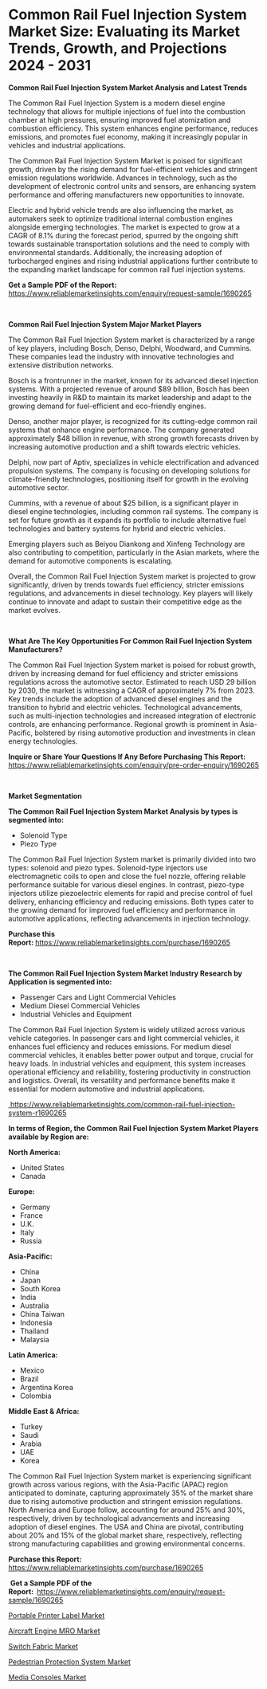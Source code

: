 <p><h1>Common Rail Fuel Injection System Market Size: Evaluating its Market Trends, Growth, and Projections 2024 - 2031</h1></p><p><strong>Common Rail Fuel Injection System Market Analysis and Latest Trends</strong></p>
<p><p>The Common Rail Fuel Injection System is a modern diesel engine technology that allows for multiple injections of fuel into the combustion chamber at high pressures, ensuring improved fuel atomization and combustion efficiency. This system enhances engine performance, reduces emissions, and promotes fuel economy, making it increasingly popular in vehicles and industrial applications.</p><p>The Common Rail Fuel Injection System Market is poised for significant growth, driven by the rising demand for fuel-efficient vehicles and stringent emission regulations worldwide. Advances in technology, such as the development of electronic control units and sensors, are enhancing system performance and offering manufacturers new opportunities to innovate. </p><p>Electric and hybrid vehicle trends are also influencing the market, as automakers seek to optimize traditional internal combustion engines alongside emerging technologies. The market is expected to grow at a CAGR of 8.1% during the forecast period, spurred by the ongoing shift towards sustainable transportation solutions and the need to comply with environmental standards. Additionally, the increasing adoption of turbocharged engines and rising industrial applications further contribute to the expanding market landscape for common rail fuel injection systems.</p></p>
<p><strong>Get a Sample PDF of the Report:&nbsp;</strong> <a href="https://www.reliablemarketinsights.com/enquiry/request-sample/1690265?utm_campaign=1559&utm_medium=2&utm_source=Github&utm_content=ia&utm_term=17102024&utm_id=common-rail-fuel-injection-system">https://www.reliablemarketinsights.com/enquiry/request-sample/1690265</a></p>
<p>&nbsp;</p>
<p><strong>Common Rail Fuel Injection System Major Market Players</strong></p>
<p><p>The Common Rail Fuel Injection System market is characterized by a range of key players, including Bosch, Denso, Delphi, Woodward, and Cummins. These companies lead the industry with innovative technologies and extensive distribution networks.</p><p>Bosch is a frontrunner in the market, known for its advanced diesel injection systems. With a projected revenue of around $89 billion, Bosch has been investing heavily in R&D to maintain its market leadership and adapt to the growing demand for fuel-efficient and eco-friendly engines.</p><p>Denso, another major player, is recognized for its cutting-edge common rail systems that enhance engine performance. The company generated approximately $48 billion in revenue, with strong growth forecasts driven by increasing automotive production and a shift towards electric vehicles.</p><p>Delphi, now part of Aptiv, specializes in vehicle electrification and advanced propulsion systems. The company is focusing on developing solutions for climate-friendly technologies, positioning itself for growth in the evolving automotive sector.</p><p>Cummins, with a revenue of about $25 billion, is a significant player in diesel engine technologies, including common rail systems. The company is set for future growth as it expands its portfolio to include alternative fuel technologies and battery systems for hybrid and electric vehicles.</p><p>Emerging players such as Beiyou Diankong and Xinfeng Technology are also contributing to competition, particularly in the Asian markets, where the demand for automotive components is escalating.</p><p>Overall, the Common Rail Fuel Injection System market is projected to grow significantly, driven by trends towards fuel efficiency, stricter emissions regulations, and advancements in diesel technology. Key players will likely continue to innovate and adapt to sustain their competitive edge as the market evolves.</p></p>
<p>&nbsp;</p>
<p><strong>What Are The Key Opportunities For Common Rail Fuel Injection System Manufacturers?</strong></p>
<p><p>The Common Rail Fuel Injection System market is poised for robust growth, driven by increasing demand for fuel efficiency and stricter emissions regulations across the automotive sector. Estimated to reach USD 29 billion by 2030, the market is witnessing a CAGR of approximately 7% from 2023. Key trends include the adoption of advanced diesel engines and the transition to hybrid and electric vehicles. Technological advancements, such as multi-injection technologies and increased integration of electronic controls, are enhancing performance. Regional growth is prominent in Asia-Pacific, bolstered by rising automotive production and investments in clean energy technologies.</p></p>
<p><strong>Inquire or Share Your Questions If Any Before Purchasing This Report:</strong> <a href="https://www.reliablemarketinsights.com/enquiry/pre-order-enquiry/1690265?utm_campaign=1559&utm_medium=2&utm_source=Github&utm_content=ia&utm_term=17102024&utm_id=common-rail-fuel-injection-system">https://www.reliablemarketinsights.com/enquiry/pre-order-enquiry/1690265</a></p>
<p>&nbsp;</p>
<p><strong>Market Segmentation</strong></p>
<p><strong>The Common Rail Fuel Injection System Market Analysis by types is segmented into:</strong></p>
<p><ul><li>Solenoid Type</li><li>Piezo Type</li></ul></p>
<p><p>The Common Rail Fuel Injection System market is primarily divided into two types: solenoid and piezo types. Solenoid-type injectors use electromagnetic coils to open and close the fuel nozzle, offering reliable performance suitable for various diesel engines. In contrast, piezo-type injectors utilize piezoelectric elements for rapid and precise control of fuel delivery, enhancing efficiency and reducing emissions. Both types cater to the growing demand for improved fuel efficiency and performance in automotive applications, reflecting advancements in injection technology.</p></p>
<p><strong>Purchase this Report:&nbsp;</strong><a href="https://www.reliablemarketinsights.com/purchase/1690265?utm_campaign=1559&utm_medium=2&utm_source=Github&utm_content=ia&utm_term=17102024&utm_id=common-rail-fuel-injection-system">https://www.reliablemarketinsights.com/purchase/1690265</a></p>
<p>&nbsp;</p>
<p><strong>The Common Rail Fuel Injection System Market Industry Research by Application is segmented into:</strong></p>
<p><ul><li>Passenger Cars and Light Commercial Vehicles</li><li>Medium Diesel Commercial Vehicles</li><li>Industrial Vehicles and Equipment</li></ul></p>
<p><p>The Common Rail Fuel Injection System is widely utilized across various vehicle categories. In passenger cars and light commercial vehicles, it enhances fuel efficiency and reduces emissions. For medium diesel commercial vehicles, it enables better power output and torque, crucial for heavy loads. In industrial vehicles and equipment, this system increases operational efficiency and reliability, fostering productivity in construction and logistics. Overall, its versatility and performance benefits make it essential for modern automotive and industrial applications.</p></p>
<p><a href="https://www.reliablemarketinsights.com/common-rail-fuel-injection-system-r1690265?utm_campaign=1559&utm_medium=2&utm_source=Github&utm_content=ia&utm_term=17102024&utm_id=common-rail-fuel-injection-system">&nbsp;https://www.reliablemarketinsights.com/common-rail-fuel-injection-system-r1690265</a></p>
<p><strong>In terms of Region, the Common Rail Fuel Injection System Market Players available by Region are:</strong></p>
<p>
    <p> <strong> North America: </strong>
        <ul>
            <li>United States</li>
            <li>Canada</li>
        </ul>
        </p> 
    <p> <strong> Europe: </strong>
        <ul>
            <li>Germany</li>
            <li>France</li>
            <li>U.K.</li>
            <li>Italy</li>
            <li>Russia</li>
        </ul>
        </p> 
    <p> <strong> Asia-Pacific: </strong>
        <ul>
            <li>China</li>
            <li>Japan</li>
            <li>South Korea</li>
            <li>India</li>
            <li>Australia</li>
            <li>China Taiwan</li>
            <li>Indonesia</li>
            <li>Thailand</li>
            <li>Malaysia</li>
        </ul>
        </p> 
    <p> <strong> Latin America: </strong>
        <ul>
            <li>Mexico</li>
            <li>Brazil</li>
            <li>Argentina Korea</li>
            <li>Colombia</li>
        </ul>
        </p> 
    <p> <strong> Middle East & Africa: </strong>
        <ul>
            <li>Turkey</li>
            <li>Saudi</li>
            <li>Arabia</li>
            <li>UAE</li>
            <li>Korea</li>
        </ul>
    </p>
    </p>
<p><p>The Common Rail Fuel Injection System market is experiencing significant growth across various regions, with the Asia-Pacific (APAC) region anticipated to dominate, capturing approximately 35% of the market share due to rising automotive production and stringent emission regulations. North America and Europe follow, accounting for around 25% and 30%, respectively, driven by technological advancements and increasing adoption of diesel engines. The USA and China are pivotal, contributing about 20% and 15% of the global market share, respectively, reflecting strong manufacturing capabilities and growing environmental concerns.</p></p>
<p><strong>Purchase this Report: </strong><a href="https://www.reliablemarketinsights.com/purchase/1690265?utm_campaign=1559&utm_medium=2&utm_source=Github&utm_content=ia&utm_term=17102024&utm_id=common-rail-fuel-injection-system">https://www.reliablemarketinsights.com/purchase/1690265</a></p>
<p>&nbsp;<strong>Get a Sample PDF of the Report:&nbsp;&nbsp;</strong><a href="https://www.reliablemarketinsights.com/enquiry/request-sample/1690265?utm_campaign=1559&utm_medium=2&utm_source=Github&utm_content=ia&utm_term=17102024&utm_id=common-rail-fuel-injection-system">https://www.reliablemarketinsights.com/enquiry/request-sample/1690265</a></p>
<p><strong></strong></p>
<p><p><a href="https://issuu.com/reportprime-2/docs/portable-printer-label-market-size-_03db826c827577?utm_campaign=1559&utm_medium=2&utm_source=Github&utm_content=ia&utm_term=17102024&utm_id=common-rail-fuel-injection-system">Portable Printer Label Market</a></p><p><a href="https://issuu.com/reportprime-2/docs/aircraft-engine-mro-market-size-203_ce3780326a09c1?utm_campaign=1559&utm_medium=2&utm_source=Github&utm_content=ia&utm_term=17102024&utm_id=common-rail-fuel-injection-system">Aircraft Engine MRO Market</a></p><p><a href="https://www.linkedin.com/pulse/switch-fabric-spectrum-usage-patterns-sector-evolution-2024-2031-xv1qc?utm_campaign=1559&utm_medium=2&utm_source=Github&utm_content=ia&utm_term=17102024&utm_id=common-rail-fuel-injection-system">Switch Fabric Market</a></p><p><a href="https://github.com/AshikRahman991/Market-Research-Report-List-1/blob/main/pedestrian-protection-system-market.md?utm_campaign=1559&utm_medium=2&utm_source=Github&utm_content=ia&utm_term=17102024&utm_id=common-rail-fuel-injection-system">Pedestrian Protection System Market</a></p><p><a href="https://www.linkedin.com/pulse/media-consoles-market-evolution-key-trends-regional-dynamics-twp2e?utm_campaign=1559&utm_medium=2&utm_source=Github&utm_content=ia&utm_term=17102024&utm_id=common-rail-fuel-injection-system">Media Consoles Market</a></p></p>